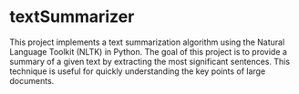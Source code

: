 # textSummarizer
This project implements a text summarization algorithm using the Natural Language Toolkit (NLTK) in Python. The goal of this project is to provide a summary of a given text by extracting the most significant sentences. This technique is useful for quickly understanding the key points of large documents.
